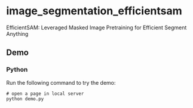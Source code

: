 # image_segmentation_efficientsam

EfficientSAM: Leveraged Masked Image Pretraining for Efficient Segment Anything

## Demo

### Python
Run the following command to try the demo:

```shell
# open a page in local server
python demo.py

```